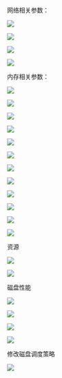 网络相关参数：

![](D:/download/youdaonote-pull-master/data/Technology/Linux/images/FE23159E3DA9448B91C7C97DEFD8F747image.png)



![](D:/download/youdaonote-pull-master/data/Technology/Linux/images/BA453D84195D4AE496A225C3A6237114image.png)



![](D:/download/youdaonote-pull-master/data/Technology/Linux/images/C03FAFB709FB4ECEA3A232C2A206DC99image.png)



![](D:/download/youdaonote-pull-master/data/Technology/Linux/images/A27A9D8274EB49A98134C0F5CBF35EE2image.png)





内存相关参数：





![](D:/download/youdaonote-pull-master/data/Technology/Linux/images/503C2C568A5E45898EA4562F1B9BFE5Bimage.png)



![](D:/download/youdaonote-pull-master/data/Technology/Linux/images/E28D7CD2EB44401FA1D1AA045D4C3385image.png)





![](D:/download/youdaonote-pull-master/data/Technology/Linux/images/4E5124866B5E45A8837D4E55C0858384image.png)





![](D:/download/youdaonote-pull-master/data/Technology/Linux/images/6A4007257B3A44ADA323814D030E7204image.png)



![](D:/download/youdaonote-pull-master/data/Technology/Linux/images/23B69E91D5454320BDAE3A90851AD710image.png)



![](D:/download/youdaonote-pull-master/data/Technology/Linux/images/5C24CBD6701647BE99BC2F320AAE5F22image.png)



![](D:/download/youdaonote-pull-master/data/Technology/Linux/images/9EB74728A1924F249B1E8FA2350F67D8image.png)



![](D:/download/youdaonote-pull-master/data/Technology/Linux/images/88FC7FD96BDD49D8B7CC0316BFCFCE01image.png)



![](D:/download/youdaonote-pull-master/data/Technology/Linux/images/A9A85D7EB9664FB9B5455078D5AED0FCimage.png)



![](D:/download/youdaonote-pull-master/data/Technology/Linux/images/C2C295263DAC470092803DFC364EFD6Fimage.png)



![](D:/download/youdaonote-pull-master/data/Technology/Linux/images/F40FA1376A454AD9B38F0C55BF4E06CDimage.png)



![](D:/download/youdaonote-pull-master/data/Technology/Linux/images/9D00CB6F95EC4D5CA1CC1C76FEB77901image.png)







资源



![](D:/download/youdaonote-pull-master/data/Technology/Linux/images/EDCE24B354C84E6D91E809E6E0B0E0D1image.png)



![](D:/download/youdaonote-pull-master/data/Technology/Linux/images/CDC871ABADD4493791BD09CDB961B529image.png)





磁盘性能

![](D:/download/youdaonote-pull-master/data/Technology/Linux/images/794782D2343640B5AE63A47800DF3787image.png)



![](D:/download/youdaonote-pull-master/data/Technology/Linux/images/F98FD3FC4A36481E9075E75B535F3461image.png)



![](D:/download/youdaonote-pull-master/data/Technology/Linux/images/FA5F0DBCCCEE4D38B7BF787C16BC35C0image.png)



![](D:/download/youdaonote-pull-master/data/Technology/Linux/images/2084650BC26844E6B107424C94515C85image.png)









修改磁盘调度策略



![](D:/download/youdaonote-pull-master/data/Technology/Linux/images/47C86FD376884F228DC1701C2FD6A381image.png)



























